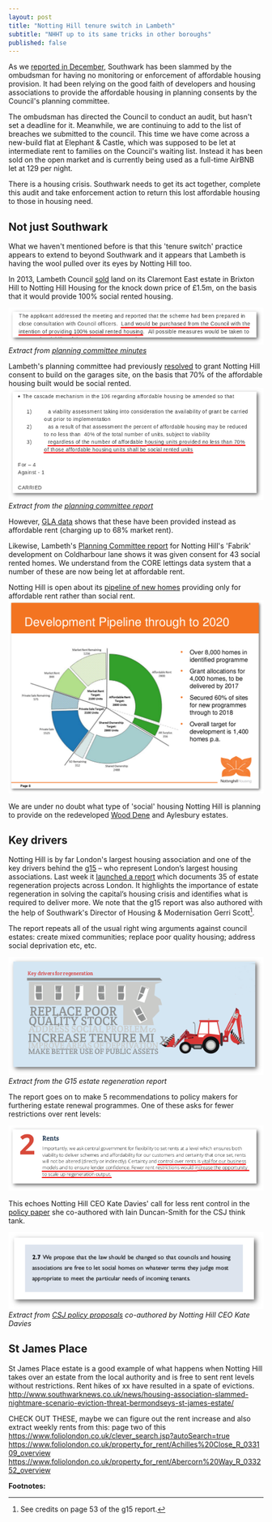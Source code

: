 ```yaml
---
layout: post
title: "Notting Hill tenure switch in Lambeth"
subtitle: "NHHT up to its same tricks in other boroughs"
published: false
---
```

As we [reported in December](http://35percent.org/2016-12-12-ombudsman-slams-southwark-for-no-s106-monitoring/), Southwark has been slammed by the ombudsman for having no monitoring or enforcement of affordable housing provision. It had been relying on the good faith of developers and housing associations to provide the affordable housing in planning consents by the Council's planning committee.

The ombudsman has directed the Council to conduct an audit, but hasn't set a deadline for it.
Meanwhile, we are continuing to add to the list of breaches we submitted to the council. This time we have come across a new-build flat at Elephant & Castle, which was supposed to be let at intermediate rent to families on the Council's waiting list. Instead it has been sold on the open market and is currently being used as a full-time AirBNB let at 129 per night.

There is a housing crisis. Southwark needs to get its act together, complete this audit and take enforcement action to return this lost affordable housing to those in housing need.

## Not just Southwark
What we haven't mentioned before is that this 'tenure switch' practice appears to 
extend to beyond Southwark and it appears that Lambeth is having the wool 
pulled over its eyes by Notting Hill too.

In 2013, Lambeth Council [sold](/img/LRclaremontgarages.pdf) land on its 
Claremont East estate in Brixton Hill to Notting Hill Housing for the knock 
down price of £1.5m, on the basis that it would provide 100% social rented 
housing.

![](/img/claremontlanddisposal.png)
*Extract from [planning committee 
minutes](https://moderngov.lambeth.gov.uk/mgAi.aspx?ID=13743)*

Lambeth's planning committee had previously 
[resolved](https://moderngov.lambeth.gov.uk/mgAi.aspx?ID=13743) to grant 
Notting Hill consent to build on the garages site, on the basis that 70% of the 
affordable housing built would be social rented.
![](/img/claremontplanningcommittee.png)
*Extract from the [planning committee 
report](https://moderngov.lambeth.gov.uk/mgAi.aspx?ID=13743)* 

However, [GLA 
data](https://data.london.gov.uk/dataset/gla-affordable-housing-programme-outturn/resource/0c87e5dc-f1e9-4edf-b246-bef6b40a9ba3) 
shows that these have been provided instead as affordable rent (charging up to 68% 
market rent).

Likewise, Lambeth's [Planning Committee 
report](https://moderngov.lambeth.gov.uk/mgConvert2PDF.aspx?ID=16725) for 
Notting Hill's 'Fabrik' development on Coldharbour lane shows it was given 
consent for 43 social rented homes. We understand from the CORE lettings data 
system that a number of these are now being let at affordable rent. 

Notting Hill is open about its [pipeline of new 
homes](http://www.cih.org/resources/PDF/Event%20pdfs/Presentations/Developing%20affordable%20housing/Andy%20Belton.pdf) 
providing only for affordable rent rather than social rent.
 ![](/img/andybelton.png)

We are under no doubt what type of 'social' housing Notting Hill is planning to 
provide on the redeveloped [Wood 
Dene](http://35percent.org/wood-dene-estate-regeneration/) and Aylesbury 
estates.

## Key drivers
Notting Hill is by far London's largest housing association and one of the key drivers behind the 
[g15](https://en.wikipedia.org/wiki/G15_%28housing_associations%29) – who 
represent London’s largest housing associations. Last week it [launched a 
report](https://www.nhhg.org.uk/news/news/all/meeting-the-challenges-of-urban-renewal/) 
which documents 35 of estate regeneration projects across London. It highlights 
the importance of estate regeneration in solving the capital’s housing crisis 
and identifies what is required to deliver more. We note that the g15 report 
was also authored with the help of Southwark's Director of Housing & 
Modernisation Gerri Scott[^1]. 

The report repeats all of the usual right wing arguments against council 
estates: create mixed communities; replace poor quality housing; address social 
deprivation etc, etc.

![](/img/keydrivers.png)
*Extract from the G15 estate regeneration report*

The report goes on to make 5 recommendations to policy makers for furthering estate renewal programmes. One of these asks for fewer restrictions over rent levels:

![](/img/g15quote.png)

This echoes Notting Hill CEO Kate Davies' call for less rent control in the [policy paper](http://www.centreforsocialjustice.org.uk/UserStorage/pdf/Pdf%20reports/HousingPoverty.pdf) she co-authored with Iain Duncan-Smith for the CSJ think tank. 

![](/img/csjquoterents.png)
*Extract from [CSJ policy proposals](http://www.centreforsocialjustice.org.uk/UserStorage/pdf/Pdf%20reports/HousingPoverty.pdf) co-authored by Notting Hill CEO Kate Davies*

## St James Place
St James Place estate is a good example of what happens when Notting Hill takes over an estate from the local authority and is free to sent rent levels without restrictions. Rent hikes of xx have resulted in a spate of evictions. http://www.southwarknews.co.uk/news/housing-association-slammed-nightmare-scenario-eviction-threat-bermondseys-st-james-estate/

CHECK OUT THESE, maybe we can figure out the rent increase and also extract weekly rents from this:
page two of this https://www.foliolondon.co.uk/clever_search.jsp?autoSearch=true
https://www.foliolondon.co.uk/property_for_rent/Achilles%20Close_R_033109_overview
https://www.foliolondon.co.uk/property_for_rent/Abercorn%20Way_R_033252_overview


__Footnotes:__

[^1]: See credits on page 53 of the g15 report.
